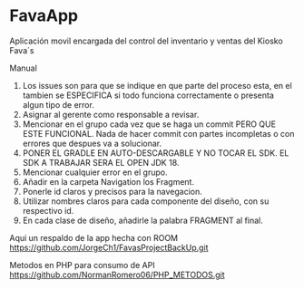 # FavaApp
Aplicación movil encargada del control del inventario y ventas del Kiosko Fava´s 

Manual

1. Los issues son para que se indique en que parte del proceso esta, en el tambien se ESPECIFICA si todo funciona correctamente o presenta algun tipo de error.
2. Asignar al gerente como responsable a revisar.
3. Mencionar en el grupo cada vez que se haga un commit PERO QUE ESTE FUNCIONAL. Nada de hacer commit con partes incompletas o con errores que despues va a solucionar.
4. PONER EL GRADLE EN AUTO-DESCARGABLE Y NO TOCAR EL SDK. EL SDK A TRABAJAR SERA EL OPEN JDK 18.
5. Mencionar cualquier error en el grupo.
6. Añadir en la carpeta Navigation los Fragment.
7. Ponerle id claros y precisos para la navegacion.
8. Utilizar nombres claros para cada componente del diseño, con su respectivo id.
9. En cada clase de diseño, añadirle la palabra FRAGMENT al final.

Aqui un respaldo de la app hecha con ROOM
https://github.com/JorgeCh1/FavasProjectBackUp.git

Metodos en PHP para consumo de API
https://github.com/NormanRomero06/PHP_METODOS.git
